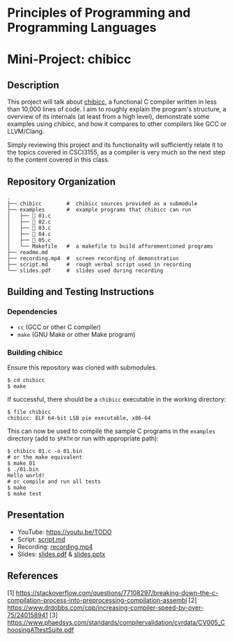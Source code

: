 # Principles of Programming and Programming Languages
# Mini-Project: chibicc

## Description
This project will talk about [chibicc](https://github.com/rui314/chibicc),
a functional C compiler written in less than 10,000 lines of code. I
aim to roughly explain the program's structure, a overview of its
internals (at least from a high level), demonstrate some examples using
chibicc, and how it compares to other compilers like GCC or LLVM/Clang.

Simply reviewing this project and its functionality will sufficiently
relate it to the topics covered in CSCI3155, as a compiler is very
much so the next step to the content covered in this class.

## Repository Organization
```shell
.
├── chibicc        #  chibicc sources provided as a submodule
├── examples       #  example programs that chibicc can run
│   ├──  01.c
│   ├──  02.c
│   ├──  03.c
│   ├──  04.c
│   ├──  05.c
│   └── Makefile   #  a makefile to build afforementioned programs
├── readme.md
├── recording.mp4  #  screen recording of demonstration
├── script.md      #  rough verbal script used in recording
└── slides.pdf     #  slides used during recording
```

## Building and Testing Instructions

### Dependencies
- `cc` (GCC or other C compiler)
- `make` (GNU Make or other Make program)

### Building chibicc
Ensure this repository was cloned with submodules.

```shell
$ cd chibicc
$ make
```

If successful, there should be a `chibicc` executable in the working
directory:
```shell
$ file chibicc
chibicc: ELF 64-bit LSB pie executable, x86-64
```

This can now be used to compile the sample C programs in the `examples`
directory (add to `$PATH` or run with appropriate path):
```shell
$ chibicc 01.c -o 01.bin
# or the make equivalent
$ make 01
$ ./01.bin
Hello world!
# or compile and run all tests
$ make
$ make test
```

## Presentation
- YouTube: https://youtu.be/TODO
- Script: [script.md](script.md)
- Recording: [recording.mp4](recording.mp4)
- Slides: [slides.pdf](slides.pdf) & [slides.pptx](slides.pptx)

## References
[1] https://stackoverflow.com/questions/77108297/breaking-down-the-c-compilation-process-into-preprocessing-compilation-assembl
[2] https://www.drdobbs.com/cpp/increasing-compiler-speed-by-over-75/240158941
[3] https://www.phaedsys.com/standards/compilervalidation/cvrdata/CV005_ChoosingATtestSuite.pdf
